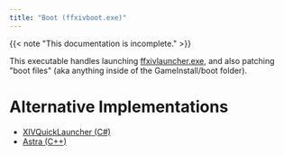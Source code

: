 ```yaml
---
title: "Boot (ffxivboot.exe)"
---
```


{{< note "This documentation is incomplete." >}}

This executable handles launching [ffxivlauncher.exe](executable/ffxivlauncher), and also patching "boot files" (aka anything inside of the GameInstall/boot folder).

# Alternative Implementations

* [XIVQuickLauncher (C#)](https://github.com/goatcorp/FFXIVQuickLauncher/blob/master/src/XIVLauncher.Common/Game/Launcher.cs)
* [Astra (C++)](https://github.com/redstrate/astra/blob/main/launcher/src/squareboot.cpp)
